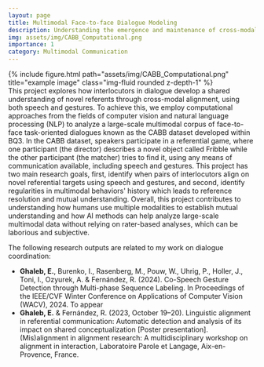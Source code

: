 ```yaml
---
layout: page
title: Multimodal Face-to-face Dialogue Modeling
description: Understanding the emergence and maintenance of cross-modal alignment in face-to-face dialogues
img: assets/img/CABB_Computational.png
importance: 1
category: Multimodal Communication
---
```

<div class="row">
    <div class="col-sm mt-3 mt-md-0">
        {% include figure.html path="assets/img/CABB_Computational.png" title="example image" class="img-fluid rounded z-depth-1" %}
    </div>
</div>
<div class="caption">
</div>
This project explores how interlocutors in dialogue develop a shared understanding of novel referents through cross-modal alignment, using both speech and gestures. To achieve this, we employ computational approaches from the fields of computer vision and natural language processing (NLP) to analyze a large-scale multimodal corpus of face-to-face task-oriented dialogues known as the CABB dataset developed within BQ3. In the CABB dataset, speakers participate in a referential game, where one participant (the director) describes a novel object called Fribble while the other participant (the matcher) tries to find it, using any means of communication available, including speech and gestures. This project has two main research goals, first, identify when pairs of interlocutors align on novel referential targets using speech and gestures, and second, identify regularities in multimodal behaviors' history which leads to reference resolution and mutual understanding. Overall, this project contributes to understanding how humans use multiple modalities to establish mutual understanding and how AI methods can help analyze large-scale multimodal data without relying on rater-based analyses, which can be laborious and subjective.

The following research outputs are related to my work on dialogue coordination:

* **Ghaleb, E.**, Burenko, I., Rasenberg, M., Pouw, W., Uhrig, P., Holler, J.,  Toni, I., Ozyurek, A. & Fernández, R. (2024). Co-Speech Gesture Detection through Multi-phase Sequence Labeling. In Proceedings of the IEEE/CVF Winter Conference on Applications of Computer Vision (WACV), 2024. To appear
* **Ghaleb, E.** & Fernández, R. (2023, October 19–20). Linguistic alignment in referential communication: Automatic detection and analysis of its impact on shared conceptualization [Poster presentation]. (Mis)alignment in alignment research: A multidisciplinary workshop on alignment in interaction, Laboratoire Parole et Langage, Aix-en-Provence, France.
